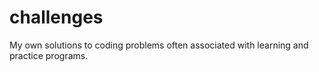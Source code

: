 # challenges
My own solutions to coding problems often associated with learning and practice programs.
